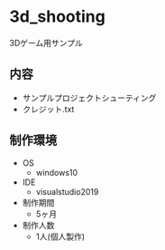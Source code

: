 # 3d_shooting
3Dゲーム用サンプル

## 内容
* サンプルプロジェクトシューティング
* クレジット.txt

## 制作環境
* OS
  * windows10
* IDE
  * visualstudio2019
* 制作期間
  * 5ヶ月
* 制作人数
  * 1人(個人製作)
